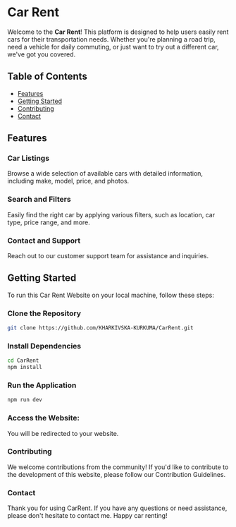 # Car Rent

Welcome to the **Car Rent**! This platform is designed to help users easily rent cars for their transportation needs. Whether you're planning a road trip, need a vehicle for daily commuting, or just want to try out a different car, we've got you covered.

## Table of Contents

- [Features](#features)
- [Getting Started](#getting-started)
- [Contributing](#contributing)
- [Contact](#contact)

## Features

### Car Listings

Browse a wide selection of available cars with detailed information, including make, model, price, and photos.

### Search and Filters

Easily find the right car by applying various filters, such as location, car type, price range, and more.

### Contact and Support

Reach out to our customer support team for assistance and inquiries.

## Getting Started

To run this Car Rent Website on your local machine, follow these steps:

### Clone the Repository

```bash
git clone https://github.com/KHARKIVSKA-KURKUMA/CarRent.git

```

### Install Dependencies

```bash
cd CarRent
npm install

```

### Run the Application

```bash
npm run dev

```

### Access the Website:

You will be redirected to your website.

### Contributing

We welcome contributions from the community! If you'd like to contribute to the development of this website, please follow our Contribution Guidelines.

### Contact

Thank you for using CarRent. If you have any questions or need assistance, please don't hesitate to contact me. Happy car renting!
